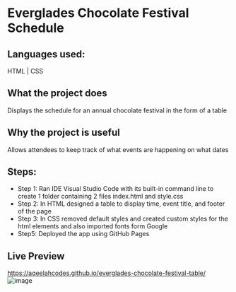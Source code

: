 # Everglades Chocolate Festival Schedule

## Languages used: 
HTML | CSS 

## What the project does
Displays the schedule for an annual chocolate festival in the form of a table 

## Why the project is useful
Allows attendees to keep track of what events are happening on what dates 

## Steps:
- Step 1: Ran IDE Visual Studio Code with its built-in command line to create 1 folder containing 2 files index.html and style.css  
- Step 2: In HTML designed a table to display time, event title, and footer of the page
- Step 3: In CSS removed default styles and created custom styles for the html elements and also imported fonts form Google 
- Step5: Deployed the app using GitHub Pages

## Live Preview
https://aqeelahcodes.github.io/everglades-chocolate-festival-table/
![image](https://user-images.githubusercontent.com/70718104/159186169-bc105c34-6b53-4e55-8eed-a9da1393a3be.png)

